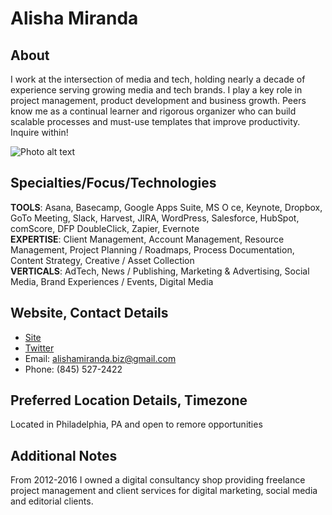 # Alisha Miranda

## About
I work at the intersection of media and tech, holding nearly a decade of experience serving growing media and tech brands. I play a key role in project management, product development and business growth. Peers know me as a continual learner and rigorous organizer who can build scalable processes and must-use templates that improve productivity. Inquire within!

![Photo alt text](https://pbs.twimg.com/profile_images/838874448367390721/XFTqJvb5_400x400.jpg) <!-- add a link to a photo within the parenthesis if you wish! -->

## Specialties/Focus/Technologies 
**TOOLS**: Asana, Basecamp, Google Apps Suite, MS O ce, Keynote, Dropbox, GoTo Meeting, Slack, Harvest, JIRA, WordPress, Salesforce, HubSpot, comScore, DFP DoubleClick, Zapier, Evernote
<br>**EXPERTISE**: Client Management, Account Management, Resource Management, Project Planning / Roadmaps,
Process Documentation, Content Strategy, Creative / Asset Collection
<br>**VERTICALS**: AdTech, News / Publishing, Marketing & Advertising, Social Media, Brand Experiences / Events, Digital Media

## Website, Contact Details
* [Site](https://alisha-miranda.squarespace.com/)<br>
* [Twitter](https://twitter.com/makeshiftalisha)<br>
* Email: alishamiranda.biz@gmail.com <br>
* Phone: (845) 527-2422

## Preferred Location Details, Timezone
Located in Philadelphia, PA and open to remore opportunities 

## Additional Notes
From 2012-2016 I owned a digital consultancy shop providing freelance project management and client services for digital marketing, social media and editorial clients.
